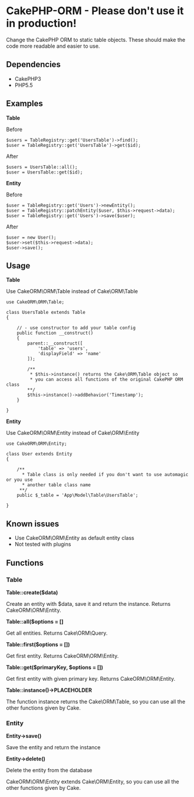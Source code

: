 # CakePHP-ORM - Please don't use it in production!

Change the CakePHP ORM to static table objects.
These should make the code more readable and easier to use.


## Dependencies

* CakePHP3
* PHP5.5


## Examples

**Table**

Before

    $users = TableRegistry::get('UsersTable')->find();
    $user = TableRegistry::get('UsersTable')->get($id);
    
After

    $users = UsersTable::all();
    $user = UsersTable::get($id);
    

**Entity**

Before

    $user = TableRegistry::get('Users')->newEntity();
    $user = TableRegistry::patchEntity($user, $this->request->data);
    $user = TableRegistry::get('Users')->save($user);

After

    $user = new User();
    $user->set($this->request->data);
    $user->save();
    
    
    
## Usage

**Table**

Use CakeORM\ORM\Table instead of Cake\ORM\Table

    use CakeORM\ORM\Table;
    
    class UsersTable extends Table
    {
    
        // - use constructor to add your table config
        public function __construct()
        {
            parent::__construct([
                'table' => 'users',
                'displayField' => 'name'
            ]);

            /**
             * $this->instance() returns the Cake\ORM\Table object so
             * you can access all functions of the original CakePHP ORM class
            **/
            $this->instance()->addBehavior('Timestamp');
        }
    
    }
    

**Entity**

Use CakeORM\ORM\Entity instead of Cake\ORM\Entity

    use CakeORM\ORM\Entity;
    
    class User extends Entity
    {
    
        /**
          * Table class is only needed if you don't want to use automagic or you use
          * another table class name
         **/
        public $_table = 'App\Model\Table\UsersTable';
    
    }
    
    
## Known issues

* Use CakeORM\ORM\Entity as default entity class
* Not tested with plugins


## Functions

### Table

**Table::create($data)**

Create an entity with $data, save it and return the instance.
Returns CakeORM\ORM\Entity.

**Table::all($options = []**

Get all entities.
Returns Cake\ORM\Query.

**Table::first($options = [])**

Get first entity.
Returns CakeORM\ORM\Entity.

**Table::get($primaryKey, $options = [])**

Get first entity with given primary key.
Returns CakeORM\ORM\Entity.

**Table::instance()->PLACEHOLDER**

The function instance returns the Cake\ORM\Table, so you can use all the other functions given by Cake.


### Entity

**Entity->save()**

Save the entity and return the instance

**Entity->delete()**

Delete the entity from the database

CakeORM\ORM\Entity extends Cake\ORM\Entity, so you can use all the other functions given by Cake.
